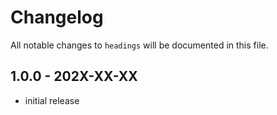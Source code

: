 # Changelog

All notable changes to `headings` will be documented in this file.

## 1.0.0 - 202X-XX-XX

- initial release
